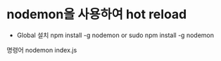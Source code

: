 
# nodemon을 사용하여 hot reload

- Global 설치
npm install -g nodemon 
or
sudo npm install -g nodemon


명령어 
nodemon index.js
